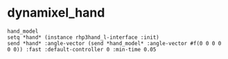 # dynamixel_hand

```rlwrap roseus euslisp/dxl-hand-interface.l
hand_model
setq *hand* (instance rhp3hand_l-interface :init)
send *hand* :angle-vector (send *hand_model* :angle-vector #f(0 0 0 0 0 0)) :fast :default-controller 0 :min-time 0.05
```
